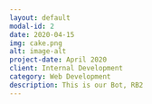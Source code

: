 ```yaml
---
layout: default
modal-id: 2
date: 2020-04-15
img: cake.png
alt: image-alt
project-date: April 2020
client: Internal Development
category: Web Development
description: This is our Bot, RB2
---
```

